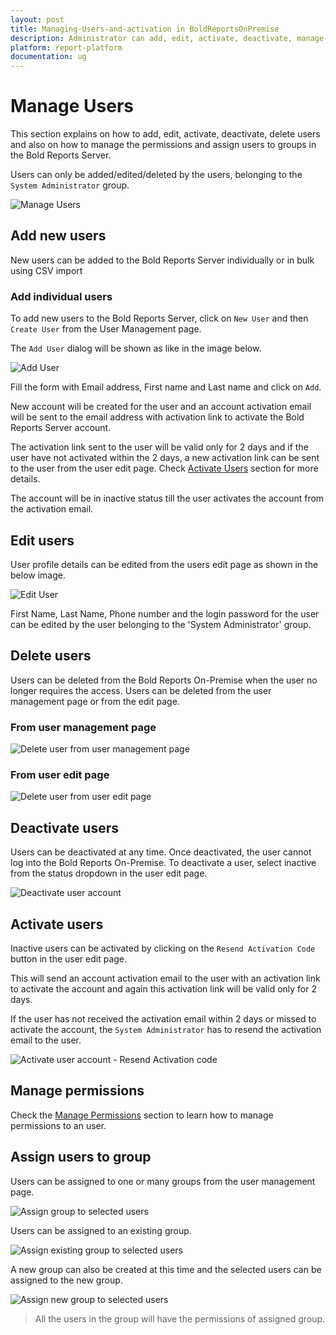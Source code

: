 ```yaml
---
layout: post
title: Managing-Users-and-activation in BoldReportsOnPremise
description: Administrator can add, edit, activate, deactivate, manage-permissions, assign users to group and delete users in the Bold Reports On-Premise.
platform: report-platform
documentation: ug
---
```


# Manage Users

This section explains on how to add, edit, activate, deactivate, delete users and also on how to manage the permissions and assign users to groups in the Bold Reports Server.

Users can only be added/edited/deleted by the users, belonging to the `System Administrator` group.

![Manage Users](/static/assets/on-premise/images/manage-users-and-groups/users/manage-users.png)

## Add new users

New users can be added to the Bold Reports Server individually or in bulk using CSV import

### Add individual users

To add new users to the Bold Reports Server, click on `New User` and then `Create User` from the User Management page.

The `Add User` dialog will be shown as like in the image below.

![Add User](/static/assets/on-premise/images/manage-users-and-groups/users/add-user.png)

Fill the form with Email address, First name and Last name and click on `Add`.

New account will be created for the user and an account activation email will be sent to the email address with activation link to activate the Bold Reports Server account.

The activation link sent to the user will be valid only for 2 days and if the user have not activated within the 2 days, a new activation link can be sent to the user from the user edit page. Check [Activate Users](#activate-users) section for more details.

The account will be in inactive status till the user activates the account from the activation email.

## Edit users

User profile details can be edited from the users edit page as shown in the below image.

![Edit User](/static/assets/on-premise/images/manage-users-and-groups/users/edit-user.png)

First Name, Last Name, Phone number and the login password for the user can be edited by the user belonging to the 'System Administrator' group.

## Delete users

Users can be deleted from the Bold Reports On-Premise when the user no longer requires the access. Users can be deleted from the user management page or from the edit page.

### From user management page

![Delete user from user management page](/static/assets/on-premise/images/manage-users-and-groups/users/delete-user-1.png)

### From user edit page

![Delete user from user edit page](/static/assets/on-premise/images/manage-users-and-groups/users/delete-user-2.png)

## Deactivate users

Users can be deactivated at any time. Once deactivated, the user cannot log into the Bold Reports On-Premise.
To deactivate a user, select inactive from the status dropdown in the user edit page.

![Deactivate user account](/static/assets/on-premise/images/manage-users-and-groups/users/deactivate-user.png)

## Activate users

Inactive users can be activated by clicking on the `Resend Activation Code` button in the user edit page.

This will send an account activation email to the user with an activation link to activate the account and again this activation link will be valid only for 2 days.

If the user has not received the activation email within 2 days or missed to activate the account, the `System Administrator` has to resend the activation email to the user.

![Activate user account - Resend Activation code](/static/assets/on-premise/images/manage-users-and-groups/users/activate-user-resend.png)

## Manage permissions

Check the [Manage Permissions](./../../../administrator-guide/manage-permissions/) section to learn how to manage permissions to an user.

## Assign users to group

Users can be assigned to one or many groups from the user management page.

![Assign group to selected users](/static/assets/on-premise/images/manage-users-and-groups/users/assign-group-to-users.png)

Users can be assigned to an existing group.

![Assign existing group to selected users](/static/assets/on-premise/images/manage-users-and-groups/users/assign-group-to-users-1.png)

A new group can also be created at this time and the selected users can be assigned to the new group.

![Assign new group to selected users](/static/assets/on-premise/images/manage-users-and-groups/users/assign-group-to-users-2.png)

> All the users in the group will have the permissions of assigned group.